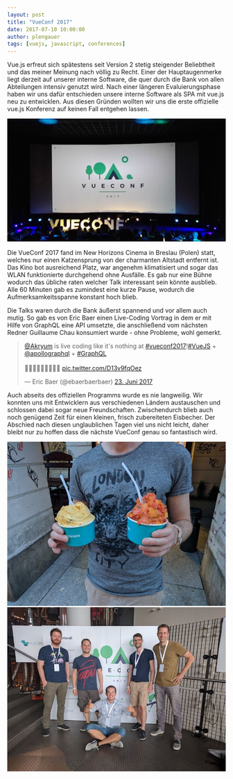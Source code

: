 ```yaml
---
layout: post
title: "VueConf 2017"
date: 2017-07-10 10:00:00
author: plengauer
tags: [vuejs, javascript, conferences]
---
```


Vue.js erfreut sich spätestens seit Version 2 stetig steigender Beliebtheit und das meiner Meinung nach völlig zu Recht. Einer der Hauptaugenmerke liegt derzeit auf unserer interne Software, die quer durch die Bank von allen Abteilungen intensiv genutzt wird. Nach einer längeren Evaluierungsphase haben wir uns dafür entschieden unsere interne Software als SPA mit vue.js neu zu entwicklen. Aus diesen Gründen wollten wir uns die erste offizielle vue.js Konferenz auf keinen Fall entgehen lassen.

![](/assets/images/vueconf-2017/vueconf.jpg)

Die VueConf 2017 fand im New Horizons Cinema in Breslau (Polen) statt, welches nur einen Katzensprung von der charmanten Altstadt entfernt ist. Das Kino bot ausreichend Platz, war angenehm klimatisiert und sogar das WLAN funktionierte durchgehend ohne Ausfälle. Es gab nur eine Bühne wodurch das übliche raten welcher Talk interessant sein könnte ausblieb. Alle 60 Minuten gab es zumindest eine kurze Pause, wodurch die Aufmerksamkeitsspanne konstant hoch blieb.

Die Talks waren durch die Bank äußerst spannend und vor allem auch mutig. So gab es von Eric Baer einen Live-Coding Vortrag in dem er mit Hilfe von GraphQL eine API umsetzte, die anschließend vom nächsten Redner Guillaume Chau konsumiert wurde - ohne Probleme, wohl gemerkt.
 
<p><blockquote class="twitter-tweet" data-lang="de"><p lang="en" dir="ltr"><a href="https://twitter.com/Akryum">@Akryum</a> is live coding like it&#39;s nothing at <a href="https://twitter.com/hashtag/vueconf2017?src=hash">#vueconf2017</a>!<a href="https://twitter.com/hashtag/VueJS?src=hash">#VueJS</a> + <a href="https://twitter.com/apollographql">@apollographql</a> + <a href="https://twitter.com/hashtag/GraphQL?src=hash">#GraphQL</a> <br><br>👏👏👏👏👏👏👏👏👏 <a href="https://t.co/D13v9fqOez">pic.twitter.com/D13v9fqOez</a></p>&mdash; Eric Baer (@ebaerbaerbaer) <a href="https://twitter.com/ebaerbaerbaer/status/878187496164732928">23. Juni 2017</a></blockquote></p>
<script async src="//platform.twitter.com/widgets.js" charset="utf-8"></script>
 
Auch abseits des offiziellen Programms wurde es nie langweilig. Wir konnten uns mit Entwicklern aus verschiedenen Ländern austauschen und schlossen dabei sogar neue Freundschaften. Zwischendurch blieb auch noch genügend Zeit für einen kleinen, frisch zubereiteten Eisbecher. Der Abschied nach diesen unglaublichen Tagen viel uns nicht leicht, daher bleibt nur zu hoffen dass die nächste VueConf genau so fantastisch wird.

![](/assets/images/vueconf-2017/icecream.jpg)
![](/assets/images/vueconf-2017/newfriends.jpg)
